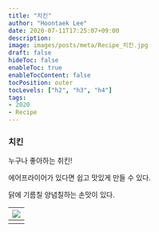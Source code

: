 ```yaml
---
title: "치킨"
author: "Hoontaek Lee"
date: 2020-07-11T17:25:07+09:00
description:
image: images/posts/meta/Recipe_치킨.jpg
draft: false
hideToc: false
enableToc: true
enableTocContent: false
tocPosition: outer
tocLevels: ["h2", "h3", "h4"]
tags:
- 2020
- Recipe
---
```


### 치킨

누구나 좋아하는 취킨!

에어프라이어가 있다면 쉽고 맛있게 만들 수 있다.

닭에 기름칠 양념칠하는 손맛이 있다.

| <img src="/en/posts/Recipe/Recipe_페이지_7.jpg" style="zoom:100%;" /> |
| :----------------------------------------------------------: |
|                                                              |